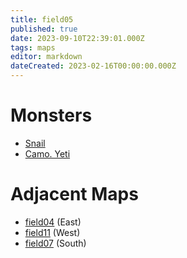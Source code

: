 ```yaml
---
title: field05
published: true
date: 2023-09-10T22:39:01.000Z
tags: maps
editor: markdown
dateCreated: 2023-02-16T00:00:00.000Z
---
```



# Monsters
 * [Snail](/monsters/snail)
 * [Camo. Yeti](/monsters/camo-yeti)

# Adjacent Maps
 * [field04](/maps/field04) (East)
 * [field11](/maps/field11) (West)
 * [field07](/maps/field07) (South)

